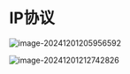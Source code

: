 # IP协议

![image-20241201205956592](D:\code\study\notes_stu\c++_note\picture\image-20241201205956592.png)

![image-20241201212742826](D:\code\study\notes_stu\c++_note\picture\image-20241201212742826.png)